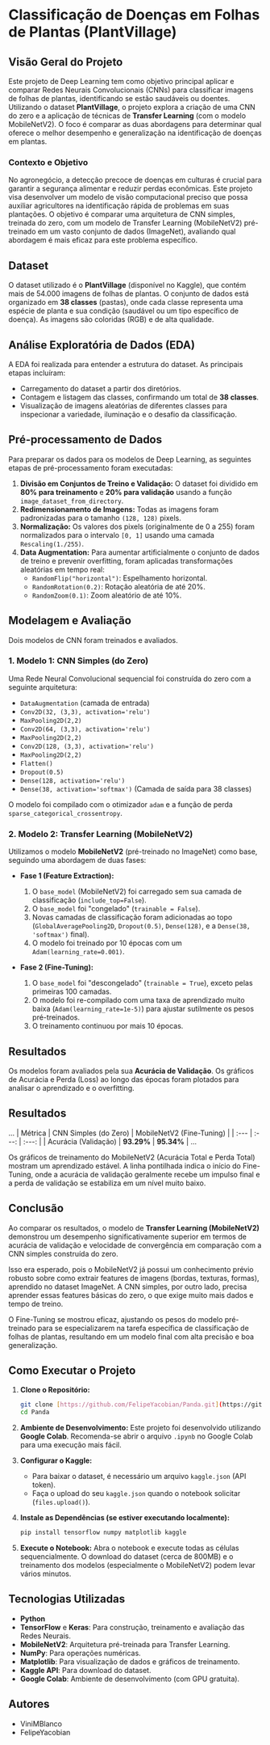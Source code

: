 # Classificação de Doenças em Folhas de Plantas (PlantVillage)

## Visão Geral do Projeto

Este projeto de Deep Learning tem como objetivo principal aplicar e comparar Redes Neurais Convolucionais (CNNs) para classificar imagens de folhas de plantas, identificando se estão saudáveis ou doentes. Utilizando o dataset **PlantVillage**, o projeto explora a criação de uma CNN do zero e a aplicação de técnicas de **Transfer Learning** (com o modelo MobileNetV2). O foco é comparar as duas abordagens para determinar qual oferece o melhor desempenho e generalização na identificação de doenças em plantas.

### Contexto e Objetivo

No agronegócio, a detecção precoce de doenças em culturas é crucial para garantir a segurança alimentar e reduzir perdas econômicas. Este projeto visa desenvolver um modelo de visão computacional preciso que possa auxiliar agricultores na identificação rápida de problemas em suas plantações. O objetivo é comparar uma arquitetura de CNN simples, treinada do zero, com um modelo de Transfer Learning (MobileNetV2) pré-treinado em um vasto conjunto de dados (ImageNet), avaliando qual abordagem é mais eficaz para este problema específico.

## Dataset

O dataset utilizado é o **PlantVillage** (disponível no Kaggle), que contém mais de 54.000 imagens de folhas de plantas. O conjunto de dados está organizado em **38 classes** (pastas), onde cada classe representa uma espécie de planta e sua condição (saudável ou um tipo específico de doença). As imagens são coloridas (RGB) e de alta qualidade.

## Análise Exploratória de Dados (EDA)

A EDA foi realizada para entender a estrutura do dataset. As principais etapas incluíram:

* Carregamento do dataset a partir dos diretórios.
* Contagem e listagem das classes, confirmando um total de **38 classes**.
* Visualização de imagens aleatórias de diferentes classes para inspecionar a variedade, iluminação e o desafio da classificação.

## Pré-processamento de Dados

Para preparar os dados para os modelos de Deep Learning, as seguintes etapas de pré-processamento foram executadas:

1.  **Divisão em Conjuntos de Treino e Validação:** O dataset foi dividido em **80% para treinamento** e **20% para validação** usando a função `image_dataset_from_directory`.
2.  **Redimensionamento de Imagens:** Todas as imagens foram padronizadas para o tamanho `(128, 128)` pixels.
3.  **Normalização:** Os valores dos pixels (originalmente de 0 a 255) foram normalizados para o intervalo `[0, 1]` usando uma camada `Rescaling(1./255)`.
4.  **Data Augmentation:** Para aumentar artificialmente o conjunto de dados de treino e prevenir overfitting, foram aplicadas transformações aleatórias em tempo real:
    * `RandomFlip("horizontal")`: Espelhamento horizontal.
    * `RandomRotation(0.2)`: Rotação aleatória de até 20%.
    * `RandomZoom(0.1)`: Zoom aleatório de até 10%.

## Modelagem e Avaliação

Dois modelos de CNN foram treinados e avaliados.

### 1. Modelo 1: CNN Simples (do Zero)

Uma Rede Neural Convolucional sequencial foi construída do zero com a seguinte arquitetura:

* `DataAugmentation` (camada de entrada)
* `Conv2D(32, (3,3), activation='relu')`
* `MaxPooling2D(2,2)`
* `Conv2D(64, (3,3), activation='relu')`
* `MaxPooling2D(2,2)`
* `Conv2D(128, (3,3), activation='relu')`
* `MaxPooling2D(2,2)`
* `Flatten()`
* `Dropout(0.5)`
* `Dense(128, activation='relu')`
* `Dense(38, activation='softmax')` (Camada de saída para 38 classes)

O modelo foi compilado com o otimizador `adam` e a função de perda `sparse_categorical_crossentropy`.

### 2. Modelo 2: Transfer Learning (MobileNetV2)

Utilizamos o modelo **MobileNetV2** (pré-treinado no ImageNet) como base, seguindo uma abordagem de duas fases:

* **Fase 1 (Feature Extraction):**
    1.  O `base_model` (MobileNetV2) foi carregado sem sua camada de classificação (`include_top=False`).
    2.  O `base_model` foi "congelado" (`trainable = False`).
    3.  Novas camadas de classificação foram adicionadas ao topo (`GlobalAveragePooling2D`, `Dropout(0.5)`, `Dense(128)`, e a `Dense(38, 'softmax')` final).
    4.  O modelo foi treinado por 10 épocas com um `Adam(learning_rate=0.001)`.

* **Fase 2 (Fine-Tuning):**
    1.  O `base_model` foi "descongelado" (`trainable = True`), exceto pelas primeiras 100 camadas.
    2.  O modelo foi re-compilado com uma taxa de aprendizado muito baixa (`Adam(learning_rate=1e-5)`) para ajustar sutilmente os pesos pré-treinados.
    3.  O treinamento continuou por mais 10 épocas.

## Resultados

Os modelos foram avaliados pela sua **Acurácia de Validação**. Os gráficos de Acurácia e Perda (Loss) ao longo das épocas foram plotados para analisar o aprendizado e o overfitting.

## Resultados
...
| Métrica | CNN Simples (do Zero) | MobileNetV2 (Fine-Tuning) |
| :--- | :---: | :---: |
| Acurácia (Validação) | **93.29%** | **95.34%** |
...

Os gráficos de treinamento do MobileNetV2 (Acurácia Total e Perda Total) mostram um aprendizado estável. A linha pontilhada indica o início do Fine-Tuning, onde a acurácia de validação geralmente recebe um impulso final e a perda de validação se estabiliza em um nível muito baixo.

## Conclusão

Ao comparar os resultados, o modelo de **Transfer Learning (MobileNetV2)** demonstrou um desempenho significativamente superior em termos de acurácia de validação e velocidade de convergência em comparação com a CNN simples construída do zero.

Isso era esperado, pois o MobileNetV2 já possui um conhecimento prévio robusto sobre como extrair features de imagens (bordas, texturas, formas), aprendido no dataset ImageNet. A CNN simples, por outro lado, precisa aprender essas features básicas do zero, o que exige muito mais dados e tempo de treino.

O Fine-Tuning se mostrou eficaz, ajustando os pesos do modelo pré-treinado para se especializarem na tarefa específica de classificação de folhas de plantas, resultando em um modelo final com alta precisão e boa generalização.

## Como Executar o Projeto

1.  **Clone o Repositório:**
    ```bash
    git clone [https://github.com/FelipeYacobian/Panda.git](https://github.com/FelipeYacobian/Panda.git)
    cd Panda
    ```

2.  **Ambiente de Desenvolvimento:**
    Este projeto foi desenvolvido utilizando **Google Colab**. Recomenda-se abrir o arquivo `.ipynb` no Google Colab para uma execução mais fácil.

3.  **Configurar o Kaggle:**
    * Para baixar o dataset, é necessário um arquivo `kaggle.json` (API token).
    * Faça o upload do seu `kaggle.json` quando o notebook solicitar (`files.upload()`).

4.  **Instale as Dependências (se estiver executando localmente):**
    ```bash
    pip install tensorflow numpy matplotlib kaggle
    ```

5.  **Execute o Notebook:**
    Abra o notebook e execute todas as células sequencialmente. O download do dataset (cerca de 800MB) e o treinamento dos modelos (especialmente o MobileNetV2) podem levar vários minutos.

## Tecnologias Utilizadas

* **Python**
* **TensorFlow** e **Keras**: Para construção, treinamento e avaliação das Redes Neurais.
* **MobileNetV2**: Arquitetura pré-treinada para Transfer Learning.
* **NumPy**: Para operações numéricas.
* **Matplotlib**: Para visualização de dados e gráficos de treinamento.
* **Kaggle API**: Para download do dataset.
* **Google Colab**: Ambiente de desenvolvimento (com GPU gratuita).

## Autores

* ViniMBlanco
* FelipeYacobian
